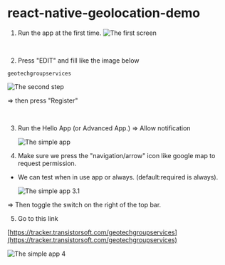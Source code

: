 # react-native-geolocation-demo

1. Run the app at the first time.
   ![The first screen](./images/1.png)

</br>

2. Press "EDIT" and fill like the image below

```
geotechgroupservices
```

![The second step](./images/2.png)

=> then press "Register"

</br>

3. Run the Hello App (or Advanced App.)
   => Allow notification

   ![The simple app](./images/3.png)

4. Make sure we press the "navigation/arrow" icon like google map to request permission.

- We can test when in use app or always. (default:required is always).

  ![The simple app 3.1](./images/3.1.png)

=> Then toggle the switch on the right of the top bar.

5. Go to this link

[https://tracker.transistorsoft.com/geotechgroupservices](https://tracker.transistorsoft.com/geotechgroupservices)

![The simple app 4](./images/4.png)
